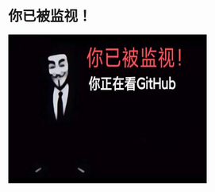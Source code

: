 <h1>你已被监视！</h1>
<img src="https://github.com/admin-cpu-yuan/Di-Ke/blob/main/dike.jpg" width="400" height="300" />
